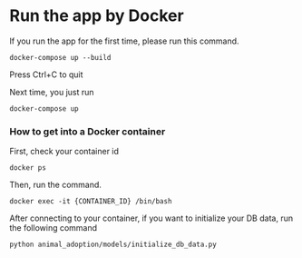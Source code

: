 # Run the app by Docker
If you run the app for the first time, please run this command.

```
docker-compose up --build
```

Press Ctrl+C to quit


Next time, you just run
```
docker-compose up
```

### How to get into a Docker container
First, check your container id
```
docker ps
```

Then, run the command.
```
docker exec -it {CONTAINER_ID} /bin/bash
```

After connecting to your container, if you want to initialize your DB data, run the following command
```
python animal_adoption/models/initialize_db_data.py 
```
